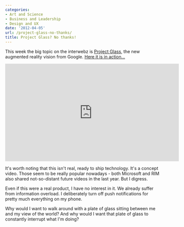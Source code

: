 ```yaml
---
categories:
- Art and Science
- Business and Leadership
- Design and UX
date: '2012-04-05'
url: /project-glass-no-thanks/
title: Project Glass? No thanks!
---
```


This week the big topic on the interwebz is <a href="https://plus.google.com/u/0/111626127367496192147/posts">Project Glass</a>, the new augmented reality vision from Google. <a href="https://www.youtube.com/watch?v=9c6W4CCU9M4">Here it is in action...</a>

<iframe class="alignc" width="560" height="315" src="https://www.youtube.com/embed/9c6W4CCU9M4?rel=0" frameborder="0" allowfullscreen></iframe>

It's worth noting that this isn't real, ready to ship technology. It's a concept video. Those seem to be really popular nowadays - both Microsoft and RIM also shared not-so-distant future videos in the last year. But I digress.

Even if this were a real product, I have no interest in it. We already suffer from information overload. I deliberately turn off push notifications for pretty much everything on my phone.

Why would I want to walk around with a plate of glass sitting between me and my view of the world? And why would I want that plate of glass to constantly interrupt what I'm doing?